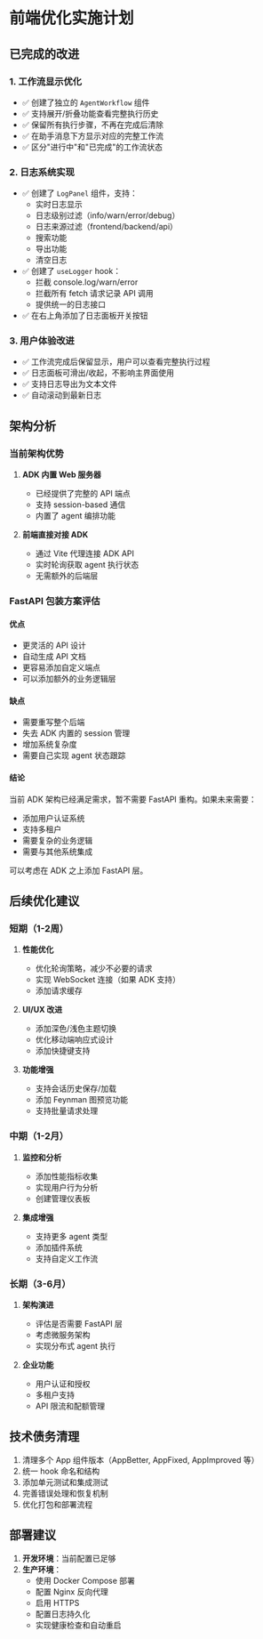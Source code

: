# 前端优化实施计划

## 已完成的改进

### 1. 工作流显示优化
- ✅ 创建了独立的 `AgentWorkflow` 组件
- ✅ 支持展开/折叠功能查看完整执行历史
- ✅ 保留所有执行步骤，不再在完成后清除
- ✅ 在助手消息下方显示对应的完整工作流
- ✅ 区分"进行中"和"已完成"的工作流状态

### 2. 日志系统实现
- ✅ 创建了 `LogPanel` 组件，支持：
  - 实时日志显示
  - 日志级别过滤（info/warn/error/debug）
  - 日志来源过滤（frontend/backend/api）
  - 搜索功能
  - 导出功能
  - 清空日志
- ✅ 创建了 `useLogger` hook：
  - 拦截 console.log/warn/error
  - 拦截所有 fetch 请求记录 API 调用
  - 提供统一的日志接口
- ✅ 在右上角添加了日志面板开关按钮

### 3. 用户体验改进
- ✅ 工作流完成后保留显示，用户可以查看完整执行过程
- ✅ 日志面板可滑出/收起，不影响主界面使用
- ✅ 支持日志导出为文本文件
- ✅ 自动滚动到最新日志

## 架构分析

### 当前架构优势
1. **ADK 内置 Web 服务器**
   - 已经提供了完整的 API 端点
   - 支持 session-based 通信
   - 内置了 agent 编排功能

2. **前端直接对接 ADK**
   - 通过 Vite 代理连接 ADK API
   - 实时轮询获取 agent 执行状态
   - 无需额外的后端层

### FastAPI 包装方案评估

#### 优点
- 更灵活的 API 设计
- 自动生成 API 文档
- 更容易添加自定义端点
- 可以添加额外的业务逻辑层

#### 缺点
- 需要重写整个后端
- 失去 ADK 内置的 session 管理
- 增加系统复杂度
- 需要自己实现 agent 状态跟踪

#### 结论
当前 ADK 架构已经满足需求，暂不需要 FastAPI 重构。如果未来需要：
- 添加用户认证系统
- 支持多租户
- 需要复杂的业务逻辑
- 需要与其他系统集成

可以考虑在 ADK 之上添加 FastAPI 层。

## 后续优化建议

### 短期（1-2周）
1. **性能优化**
   - 优化轮询策略，减少不必要的请求
   - 实现 WebSocket 连接（如果 ADK 支持）
   - 添加请求缓存

2. **UI/UX 改进**
   - 添加深色/浅色主题切换
   - 优化移动端响应式设计
   - 添加快捷键支持

3. **功能增强**
   - 支持会话历史保存/加载
   - 添加 Feynman 图预览功能
   - 支持批量请求处理

### 中期（1-2月）
1. **监控和分析**
   - 添加性能指标收集
   - 实现用户行为分析
   - 创建管理仪表板

2. **集成增强**
   - 支持更多 agent 类型
   - 添加插件系统
   - 支持自定义工作流

### 长期（3-6月）
1. **架构演进**
   - 评估是否需要 FastAPI 层
   - 考虑微服务架构
   - 实现分布式 agent 执行

2. **企业功能**
   - 用户认证和授权
   - 多租户支持
   - API 限流和配额管理

## 技术债务清理
1. 清理多个 App 组件版本（AppBetter, AppFixed, AppImproved 等）
2. 统一 hook 命名和结构
3. 添加单元测试和集成测试
4. 完善错误处理和恢复机制
5. 优化打包和部署流程

## 部署建议
1. **开发环境**：当前配置已足够
2. **生产环境**：
   - 使用 Docker Compose 部署
   - 配置 Nginx 反向代理
   - 启用 HTTPS
   - 配置日志持久化
   - 实现健康检查和自动重启
